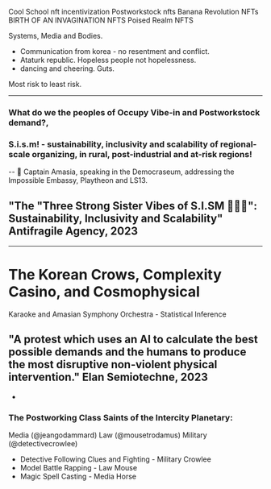 Cool School nft incentivization
Postworkstock nfts
Banana Revolution NFTs
BIRTH OF AN INVAGINATION NFTS
Poised Realm NFTS


Systems, Media and Bodies.

- Communication from korea - no resentment and conflict.
- Ataturk republic. Hopeless people not hopelessness.
- dancing and cheering. Guts.


Most risk to least risk.

---

### What do we the peoples of Occupy Vibe-in and Postworkstock demand?, 

### S.i.s.m! - sustainability, inclusivity and scalability of regional-scale organizing, in rural, post-industrial and at-risk regions!

-- 🐇 Captain Amasia, speaking in the Democraseum, addressing the Impossible Embassy, Playtheon and LS13.


## "The "Three Strong Sister Vibes of S.I.SM 👧💪🦾": Sustainability, Inclusivity and Scalability" Antifragile Agency, 2023




















-----


# The Korean Crows, Complexity Casino, and Cosmophysical 



Karaoke and Amasian Symphony Orchestra - Statistical Inference









## "A protest which uses an AI to calculate the best possible demands and the humans to produce the most disruptive non-violent physical intervention." Elan Semiotechne, 2023






- 

### The Postworking Class Saints of the Intercity Planetary:  

Media (@jeangodammard)
Law (@mousetrodamus)
Military (@detectivecrowlee)


- Detective Following Clues and Fighting - Military Crowlee
- Model Battle Rapping - Law Mouse
- Magic Spell Casting - Media Horse














